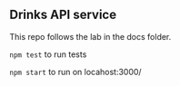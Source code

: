## Drinks API service

This repo follows the lab in the docs folder.

`npm test` to run tests

`npm start` to run on locahost:3000/
